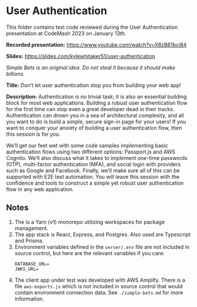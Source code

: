 # User Authentication

This folder contains test code reviewed during the User Authentication presentation at CodeMash 2023 on January 13th.

**Recorded presentation:** https://www.youtube.com/watch?v=X8zB61bcj84

**Slides:** https://slides.com/kylewhitaker51/user-authentication

*Simple Bets is an original idea. Do not steal it because it should make billions.*

**Title:** Don’t let user authentication stop you from building your web app!

**Description:** Authentication is no trivial task; it is also an essential building block for most web applications. Building a robust user authentication flow for the first time can stop even a great developer dead in their tracks. Authentication can drown you in a sea of architectural complexity, and all you want to do is build a simple, secure sign-in page for your users! If you want to conquer your anxiety of building a user authentication flow, then this session is for you.

We’ll get our feet wet with some code samples implementing basic authentication flows using two different options: Passport.js and AWS Cognito. We’ll also discuss what it takes to implement one-time passwords (OTP), multi-factor authentication (MFA), and social login with providers such as Google and Facebook. Finally, we’ll make sure all of this can be supported with E2E test automation. You will leave this session with the confidence and tools to construct a simple yet robust user authentication flow in any web application.

## Notes

1. The is a Yarn (v1) monorepo utilizing workspaces for package management.
1. The app stack is React, Express, and Postgres. Also used are Typescript and Prisma.
1. Environment variables defined in the `server/.env` file are not included in source control, but here are the relevant variables if you care:
    ```
    DATABASE_URL=
    JWKS_URL=
    ```
1. The client app under test was developed with AWS Amplify. There is a file `aws-exports.js` which is not included in source control that would contain environment connection data. See `./simple-bets.md` for more information.